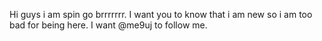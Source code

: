 Hi guys i am spin go brrrrrrr.
I want you to know that i am new so i am too bad for being here.
I want @me9uj to follow me.

